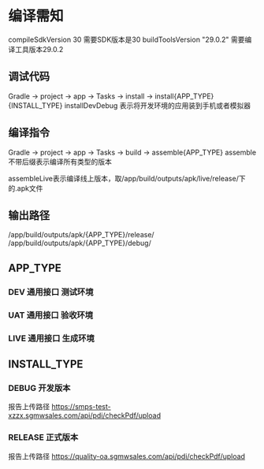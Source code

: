 # 编译需知
compileSdkVersion 30  需要SDK版本是30
buildToolsVersion "29.0.2" 需要编译工具版本29.0.2

## 调试代码
 Gradle -> project -> app -> Tasks -> install -> install{APP_TYPE}{INSTALL_TYPE}
 installDevDebug 表示将开发环境的应用装到手机或者模拟器

## 编译指令
 Gradle -> project -> app -> Tasks -> build -> assemble{APP_TYPE}
assemble不带后缀表示编译所有类型的版本

assembleLive表示编译线上版本，取/app/build/outputs/apk/live/release/下的.apk文件

## 输出路径
/app/build/outputs/apk/{APP_TYPE}/release/
/app/build/outputs/apk/{APP_TYPE}/debug/  

## APP_TYPE
### DEV 通用接口 测试环境
### UAT 通用接口 验收环境
### LIVE 通用接口 生成环境

## INSTALL_TYPE
### DEBUG 开发版本
报告上传路径 
https://smps-test-xzzx.sgmwsales.com/api/pdi/checkPdf/upload

### RELEASE 正式版本
报告上传路径 
https://quality-oa.sgmwsales.com/api/pdi/checkPdf/upload